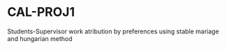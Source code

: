 # CAL-PROJ1

Students-Supervisor work atribution by preferences using stable mariage and hungarian method
